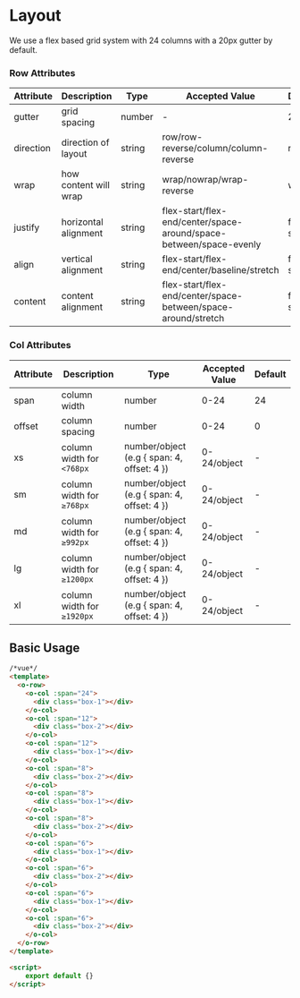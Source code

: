 # Layout

We use a flex based grid system with 24 columns with a 20px gutter by default. 

### Row Attributes

| Attribute | Description | Type | Accepted Value | Default |
|--|--|--|--|--|
| gutter      | grid spacing | number | - | 20 |
| direction | direction of layout | string | row/row-reverse/column/column-reverse | row | 
| wrap | how content will wrap | string | wrap/nowrap/wrap-reverse | wrap |
| justify | horizontal alignment | string | flex-start/flex-end/center/space-around/space-between/space-evenly | flex-start |
| align | vertical alignment | string | flex-start/flex-end/center/baseline/stretch | flex-start |
| content | content alignment | string | flex-start/flex-end/center/space-between/space-around/stretch | flex-start |   


### Col Attributes

| Attribute | Description | Type | Accepted Value | Default |
|--|--|--|--|--|
| span | column width | number | 0-24 | 24 |
| offset | column spacing | number | 0-24 | 0 | 
| xs | column width for `<768px` | number/object (e.g { span: 4, offset: 4 }) | 0-24/object | - | 
| sm | column width for `≥768px` | number/object (e.g { span: 4, offset: 4 }) | 0-24/object | - | 
| md | column width for `≥992px` | number/object (e.g { span: 4, offset: 4 }) | 0-24/object | - | 
| lg | column width for `≥1200px` | number/object (e.g { span: 4, offset: 4 }) | 0-24/object | - | 
| xl | column width for `≥1920px` | number/object (e.g { span: 4, offset: 4 }) | 0-24/object | - | 

## Basic Usage

```html
/*vue*/
<template>
  <o-row>
    <o-col :span="24">
      <div class="box-1"></div>
    </o-col>
    <o-col :span="12">
      <div class="box-2"></div>
    </o-col>
    <o-col :span="12">
      <div class="box-1"></div>
    </o-col>
    <o-col :span="8">
      <div class="box-2"></div>
    </o-col>
    <o-col :span="8">
      <div class="box-1"></div>
    </o-col>
    <o-col :span="8">
      <div class="box-2"></div>
    </o-col>
    <o-col :span="6">
      <div class="box-1"></div>
    </o-col>
    <o-col :span="6">
      <div class="box-2"></div>
    </o-col>
    <o-col :span="6">
      <div class="box-1"></div>
    </o-col>
    <o-col :span="6">
      <div class="box-2"></div>
    </o-col>
  </o-row>
</template>

<script>
    export default {}
</script>
```
